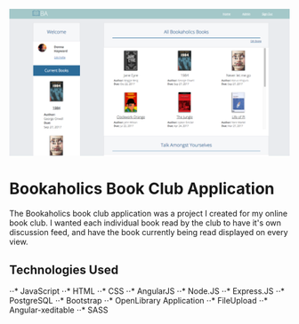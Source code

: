 ![alt text](https://github.com/ErinBlack/bookaholics-book-club/blob/master/public/images/front-page.jpg "Bookaholics Home Page")


# Bookaholics Book Club Application
The Bookaholics book club application was a project I created for my online book club. I wanted each individual book read by the club to have it's own discussion feed, and have the book currently being read displayed on every view.

## Technologies Used
⋅⋅* JavaScript
⋅⋅* HTML
⋅⋅* CSS
⋅⋅* AngularJS
⋅⋅* Node.JS
⋅⋅* Express.JS
⋅⋅* PostgreSQL
⋅⋅* Bootstrap
⋅⋅* OpenLibrary Application
⋅⋅* FileUpload
⋅⋅* Angular-xeditable
⋅⋅* SASS
